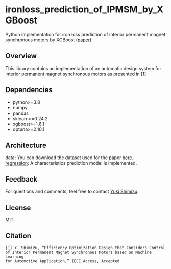 # ironloss_prediction_of_IPMSM_by_XGBoost

Python implementation for iron loss prediction of interior permanent magnet synchronous motors by XGBoost ([paper](https://ieeexplore.ieee.org/document/10002362))

## Overview
This library contains an implementation of an automatic design system for interior permanent magnet synchronous motors as presented in [1]

## Dependencies
- python>=3.8
- numpy
- pandas
- sklearn>=0.24.2
- xgboost>=1.6.1
- optuna>=2.10.1

## Architecture
data: You can download the dataset used for the paper [here](https://ieee-dataport.org/documents/dataset-iron-losses-ipmsms).  
[regression](/regression.py): A characteristics prediction model is implemented.


## Feedback
For questions and comments, feel free to contact [Yuki Shimizu](yshimizu@fc.ritsumei.ac.jp).

## License
MIT

## Citation
```
[1] Y. Shimizu, “Efficiency Optimization Design that Considers Control 
of Interior Permanent Magnet Synchronous Motors based on Machine Learning 
for Automotive Application,” IEEE Access, Accepted
```
